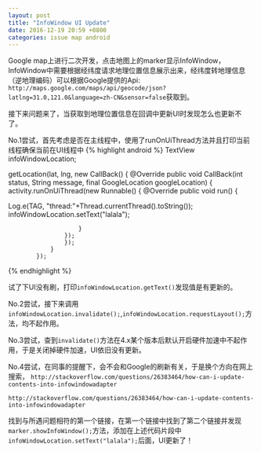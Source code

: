 ```yaml
---
layout: post
title: "InfoWindow UI Update"
date: 2016-12-19 20:59 +0800
categories: issue map android
---
```

Google map上进行二次开发，点击地图上的marker显示InfoWindow，InfoWindow中需要根据经纬度请求地理位置信息展示出来，经纬度转地理信息（逆地理编码）可以根据Google提供的Api:
`http://maps.google.com/maps/api/geocode/json?latlng=31.0,121.0&language=zh-CN&sensor=false`获取到。

接下来问题来了，当获取到地理位置信息在回调中更新UI时发现怎么也更新不了。

No.1尝试，首先考虑是否在主线程中，使用了runOnUiThread方法并且打印当前线程确保当前在UI线程中
{% highlight android %}
TextView infoWindowLocation;

getLocation(lat, lng, new CallBack() {
                @Override
                public void CallBack(int status, String message, final GoogleLocation googleLocation) {
activity.runOnUiThread(new Runnable() {
                        @Override
                        public void run() {
                        
Log.e(TAG, "thread:"+Thread.currentThread().toString());  
                          infoWindowLocation.setText("lalala");
                            
                        }
                    });
                    });
                }
            });
{% endhighlight %}                    

试了下UI没有刷，打印`infoWindowLocation.getText()`发现值是有更新的。

No.2尝试，接下来调用`infoWindowLocation.invalidate();`,`infoWindowLocation.requestLayout();`方法，均不起作用。

No.3尝试，查到`invalidate()`方法在4.x某个版本后默认开启硬件加速中不起作用，于是关闭掉硬件加速，UI依旧没有更新。

No.4尝试，在同事的提醒下，会不会和Google的刷新有关，于是换个方向在网上搜索，
`http://stackoverflow.com/questions/26383464/how-can-i-update-contents-into-infowindowadapter`

`http://stackoverflow.com/questions/26383464/how-can-i-update-contents-into-infowindowadapter`

找到与所遇问题相符的第一个链接，在第一个链接中找到了第二个链接并发现`marker.showInfoWindow();`方法，添加在上述代码片段中`infoWindowLocation.setText("lalala");`后面，UI更新了！